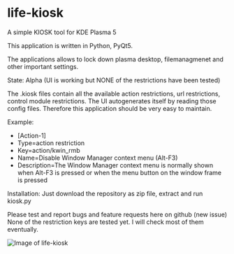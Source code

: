 # life-kiosk

A simple KIOSK tool for KDE Plasma 5

This application is written in Python, PyQt5.

The applications allows to lock down plasma desktop, filemanagmenet and other important settings.

State:  Alpha (UI is working but NONE of the restrictions have been tested)

The .kiosk files contain all the available action restrictions, url restrictions, control module restrictions.
The UI autogenerates itself by reading those config files. Therefore this application should be very easy to maintain.


Example:

* [Action-1]
* Type=action restriction
* Key=action/kwin_rmb
* Name=Disable Window Manager context menu (Alt-F3)
* Description=The Window Manager context menu is normally shown when Alt-F3 is pressed or when the menu button on the window frame is pressed


Installation:
Just download the repository as zip file, extract and run kiosk.py

Please test and report bugs and feature requests here on github (new issue)
None of the restriction keys are tested yet. I will check most of them eventually.


![Image of life-kiosk](http://life-edu.eu/images/life-kiosk1.gif)



